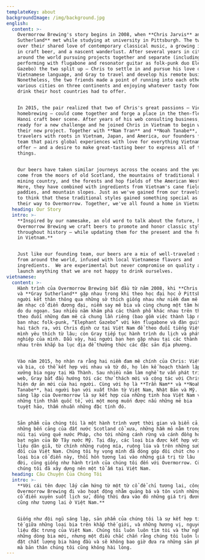 ```yaml
---
templateKey: about
backgroundImage: /img/background.jpg
english:
  content: >-
    Overmorrow Brewing's story begins in 2008, when **Chris Jarvis** and **Gray
    Sutherland** met while studying at university in Pittsburgh. The two bonded
    over their shared love of contemporary classical music, a growing interest
    in craft beer, and a nascent wanderlust. After several years in cities
    around the world pursuing projects together and separate (including
    performing with flugabone and resonator guitar as folk-punk duo Elephant
    Gazebo) the two split up – Chris to settle in and pursue his love of the
    Vietnamese language, and Gray to travel and develop his remote business.
    Nonetheless, the two friends made a point of running into each other in
    various cities on three continents and enjoying whatever tasty food and
    drink their host countries had to offer.


    In 2015, the pair realized that two of Chris's great passions – Vietnam and
    homebrewing – could come together and forge a place in the then-fledgling
    Hanoi craft beer scene. After years of his web consulting business, Gray was
    ready for a new challenge and he joined Chris in Vietnam to begin working on
    their new project. Together with **Nam Tran** and **Noah Tanabe**, two other
    travelers with roots in Vietnam, Japan, and America, our founders form a
    team that pairs global experiences with love for everything Vietnam has to
    offer – and a desire to make great-tasting beer to express all of these
    things.


    Our beers have taken similar journeys across the oceans and the years: They
    come from the moors of old Scotland, the mountains of traditional French
    mining country, and the forests and hop fields of the American West Coast.
    Here, they have combined with ingredients from Vietnam's cane fields, rice
    paddies, and mountain slopes. Just as we've gained from our travels, we like
    to think that these traditional styles gained something special as they made
    their way to Overmorrow. Together, we've all found a home in Vietnam.
  heading: Our Story
  intro: >-
    **Inspired by our namesake, an old word to talk about the future, here at
    Overmorrow Brewing we craft beers to promote and honor classic styles
    throughout history – while updating them for the present and the future here
    in Vietnam.**


    Just like our founding team, our beers are a mix of well-traveled styles
    from around the world, infused with local Vietnamese flavors and
    ingredients.  We are experimental but never compromise on quality and never
    launch anything that we are not happy to drink ourselves.
vietnamese:
  content: >-
    Hành trình của Overmorrow Brewing bắt đầu từ năm 2008, khi **Chris Jarvis**
    và **Gray Sutherland** gặp nhau trong khi theo học đại học ở Pittsburgh. Hai
    người kết thân thông qua những sở thích giống nhau như niềm đam mê đối với
    âm nhạc cổ điển đương đại, niềm say mê bia và cùng chung một tâm hồn tự
    do du ngoạn. Sau nhiều năm khám phá các thành phố khác nhau trên thế giới,
    theo đuổi những đam mê cả chung lần riêng (bao gồm việc thành lập một
    ban nhạc folk-punk, “Elephant Gazebo” với kèn flugabone và đàn guitar), cả
    hai tách ra, với Chris định cư tại Việt Nam để theo đuổi tiếng Việt mà
    mình yêu thích từ lâu; còn Gray tiếp tục hành trình du lịch và phát nghề
    nghiệp của mình. Dẫu vậy, hai người bạn hẹn gặp nhau tại các thành phố khác
    nhau trên khắp ba lục địa để thưởng thức các đặc sản địa phương.


    Vào năm 2015, họ nhận ra rằng hai niềm đam mê chính của Chris: Việt Nam
    và bia, có thể kết hợp với nhau và từ đó, họ lên kế hoạch thành lập một
    xưởng bia ngay tại Hà Thành. Sau nhiều năm làm nghề tư vấn phát triển
    web, Gray bắt đầu hướng tới các thử thách mới và cộng tác với Chris để thực
    hiện dự án mới của hai người. Cùng với họ là **Trần Nam** và **Noah
    Tanabe**, hai người bạn với xuất thân từ Việt Nam, Nhật Bản và Mỹ. Đội
    sáng lập của Overmorrow là sự kết hợp của những tinh hoa Việt Nam và
    những tinh thần quốc tế, với một mong muốn được nấu những mẻ bia
    tuyệt hảo, thấm nhuần những đặc tính đó.


    Sản phẩm của chúng tôi là một hành trình vượt thời gian và biển cả, từ
    những bến cảng của đất nước Scotland cổ xưa, những hầm mỏ nằm trong lòng
    núi tại vùng quê nước Pháp, cho tới những cánh rừng và cánh đồng hoa bia
    bạt ngàn của Bờ Tây nước Mỹ. Tại đây, các loại bia được kết hợp với nguyên
    liệu dân giã, từ chính những ruộng mía, ruộng lúa và trên những sườn
    đồi của Việt Nam. Chúng tôi hy vọng mình đã đóng góp đôi chút cho những
    loại bia cổ điển này, thổi hồn tương lai vào những giá trị từ lâu
    đời, cũng giống như hành trình của chúng tôi đến với Overmorrow. Cùng nhau,
    chúng tôi đã xây dựng nên một tổ ấm tại Việt Nam.
  heading: Câu Chuyện Của Chúng Tôi
  intro: >-
    **Với cái tên được lấy cảm hứng từ một từ cổ để chỉ tương lai, công ty bia
    Overmorrow Brewing đi vào hoạt động nhằm quảng bá và tôn vinh những loại bia
    cổ điển xuyên suốt lịch sử, đồng thời đưa vào đó những giá trị đương đại
    cũng như tương lai ở Việt Nam.**


    Giống như đội ngũ sáng lập, sản phẩm của chúng tôi là sự kết hợp tinh
    tế giữa những loại bia trên khắp thế giới, và những hương vị, nguyên
    liệu đặc trưng của Việt Nam. Chúng tôi luôn luôn tìm tòi và thử nghiệm
    những dòng bia mới, nhưng một điều chắc chắn rằng chúng tôi luôn luôn
    đặt chất lượng bia hàng đầu và sẽ không bao giờ đưa ra những sản phẩm
    mà bản thân chúng tôi cũng không hài lòng.
---
```


